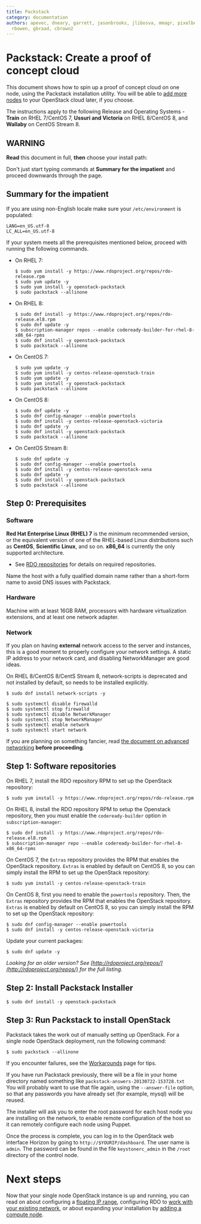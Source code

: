 ```yaml
---
title: Packstack
category: documentation
authors: apevec, dneary, garrett, jasonbrooks, jlibosva, mmagr, pixelbeat, pmyers,
  rbowen, gbraad, cbrown2
---
```


# Packstack: Create a proof of concept cloud

This document shows how to spin up a proof of concept cloud on one node, using the Packstack installation utility. You will be able to [add more nodes](/install/adding-a-compute-node/) to your OpenStack cloud later, if you choose.

The instructions apply to the following Release and Operating Systems -  **Train** on RHEL 7/CentOS 7, **Ussuri and Victoria** on RHEL 8/CentOS 8, and **Wallaby** on CentOS Stream 8.

## WARNING ##

**Read** this document in full, **then** choose your install path:

Don't just start typing commands at **Summary for the impatient** and proceed downwards through the page.

## Summary for the impatient

If you are using non-English locale make sure your `/etc/environment` is populated:

    LANG=en_US.utf-8
    LC_ALL=en_US.utf-8

If your system meets all the prerequisites mentioned below, proceed with running the following commands.

* On RHEL 7:

  ```
  $ sudo yum install -y https://www.rdoproject.org/repos/rdo-release.rpm
  $ sudo yum update -y
  $ sudo yum install -y openstack-packstack
  $ sudo packstack --allinone
  ```

* On RHEL 8:

  ```
  $ sudo dnf install -y https://www.rdoproject.org/repos/rdo-release.el8.rpm
  $ sudo dnf update -y
  $ subscription-manager repos --enable codeready-builder-for-rhel-8-x86_64-rpms
  $ sudo dnf install -y openstack-packstack
  $ sudo packstack --allinone
  ```

* On CentOS 7:

  ```
  $ sudo yum update -y
  $ sudo yum install -y centos-release-openstack-train
  $ sudo yum update -y
  $ sudo yum install -y openstack-packstack
  $ sudo packstack --allinone
  ```

* On CentOS 8:

  ```
  $ sudo dnf update -y
  $ sudo dnf config-manager --enable powertools
  $ sudo dnf install -y centos-release-openstack-victoria
  $ sudo dnf update -y
  $ sudo dnf install -y openstack-packstack
  $ sudo packstack --allinone
  ```

* On CentOS Stream 8:

  ```
  $ sudo dnf update -y
  $ sudo dnf config-manager --enable powertools
  $ sudo dnf install -y centos-release-openstack-xena
  $ sudo dnf update -y
  $ sudo dnf install -y openstack-packstack
  $ sudo packstack --allinone
  ```

## Step 0: Prerequisites

### Software

**Red Hat Enterprise Linux (RHEL) 7** is the minimum recommended version, or the equivalent version of one of the RHEL-based Linux distributions such as **CentOS**, **Scientific Linux**, and so on. **x86_64** is currently the only supported architecture.

* See [RDO repositories](/documentation/repositories/) for details on required repositories.

Name the host with a fully qualified domain name rather than a short-form name to avoid DNS issues with Packstack.

### Hardware

Machine with at least 16GB RAM, processors with hardware virtualization extensions, and at least one network adapter.

### Network

If you plan on having **external** network access to the server and instances, this is a good moment to properly configure your network settings. A static IP address to your network card, and disabling NetworkManager are good ideas.

On RHEL 8/CentOS 8/CentS Stream 8, network-scripts is deprecated and not installed by default, so needs to be installed explicitly.

```
$ sudo dnf install network-scripts -y
```

```
$ sudo systemctl disable firewalld
$ sudo systemctl stop firewalld
$ sudo systemctl disable NetworkManager
$ sudo systemctl stop NetworkManager
$ sudo systemctl enable network
$ sudo systemctl start network
```

If you are planning on something fancier, read [the document on advanced networking](https://www.rdoproject.org/networking/neutron-with-existing-external-network/) **before proceeding**.

## Step 1: Software repositories

On RHEL 7, install the RDO repository RPM to set up the OpenStack repository:
```
$ sudo yum install -y https://www.rdoproject.org/repos/rdo-release.rpm
```
On RHEL 8, install the RDO repository RPM to setup the Openstack repository, then you must enable the `codeready-builder` option in `subscription-manager`:
```
$ sudo dnf install -y https://www.rdoproject.org/repos/rdo-release.el8.rpm
$ subscription-manager repo --enable codeready-builder-for-rhel-8-x86_64-rpms
```
On CentOS 7, the `Extras` repository provides the RPM that enables the OpenStack repository. `Extras` is enabled by default on CentOS 8, so you can simply install the RPM to set up the OpenStack repository:
```
$ sudo yum install -y centos-release-openstack-train
```
On CentOS 8, first you need to enable the `powertools` repository.
Then, the `Extras` repository provides the RPM that enables the OpenStack repository. `Extras` is enabled by default on CentOS 8, so you can simply install the RPM to set up the OpenStack repository:
```
$ sudo dnf config-manager --enable powertools
$ sudo dnf install -y centos-release-openstack-victoria
```
Update your current packages:

```
$ sudo dnf update -y
```

_Looking for an older version? See [http://rdoproject.org/repos/](http://rdoproject.org/repos/) for the full listing._

## Step 2: Install Packstack Installer

```
$ sudo dnf install -y openstack-packstack
```

## Step 3: Run Packstack to install OpenStack

Packstack takes the work out of manually setting up OpenStack. For a single node OpenStack deployment, run the following command:

```
$ sudo packstack --allinone
```

If you encounter failures, see the [Workarounds](/testday/workarounds/) page for tips.

If you have run Packstack previously, there will be a file in your home directory named something like `packstack-answers-20130722-153728.txt` You will probably want to use that file again, using the `--answer-file` option, so that any passwords you have already set (for example, mysql) will be reused.

The installer will ask you to enter the root password for each host node you are installing on the network, to enable remote configuration of the host so it can remotely configure each node using Puppet.

Once the process is complete, you can log in to the OpenStack web interface Horizon by going to `http://$YOURIP/dashboard`. The user name is `admin`. The password can be found in the file `keystonerc_admin` in the `/root` directory of the control node.

# Next steps

Now that your single node OpenStack instance is up and running, you can read on about configuring a [floating IP range](/networking/floating-ip-range/), configuring RDO to [work with your existing network](/networking/neutron-with-existing-external-network/), or about expanding your installation by [adding a compute node](/install/adding-a-compute-node/).
